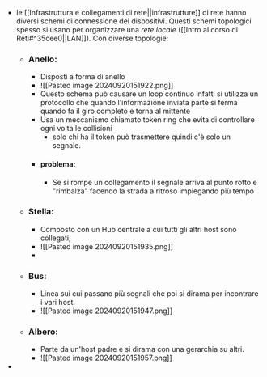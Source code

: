 - le [[Infrastruttura e collegamenti di rete||infrastrutture]] di rete hanno diversi schemi di connessione dei dispositivi. Questi schemi topologici spesso si usano per organizzare una _rete locale_ ([[Intro al corso di Reti#^35cee0||LAN]]). Con diverse topologie:
	- ### Anello:
		- Disposti a forma di anello
		- ![[Pasted image 20240920151922.png]]
		- Questo schema può causare un loop continuo infatti si utilizza un protocollo che quando l'informazione inviata parte si ferma quando fa il giro completo e torna al mittente
		- Usa un meccanismo chiamato token ring che evita di controllare ogni volta le collisioni
			- solo chi ha il token può trasmettere quindi c'è solo un segnale.
		- #### problema:
			- Se si rompe un collegamento il segnale arriva al punto rotto e "rimbalza" facendo la strada a ritroso impiegando più tempo
	- ### Stella:
		- Composto con un Hub centrale a cui tutti gli altri host sono collegati, 
		- ![[Pasted image 20240920151935.png]]
		- 
	- ### Bus:
		- Linea sui cui passano più segnali che poi si dirama per incontrare i vari host.
		- ![[Pasted image 20240920151947.png]]
	- ### Albero:
		- Parte da un'host padre e si dirama con una gerarchia su altri.
		- ![[Pasted image 20240920151957.png]]
- 